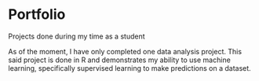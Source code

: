 # Portfolio
Projects done during my time as a student

As of the moment, I have only completed one data analysis project. This said project is done in R and demonstrates my ability to use machine learning,
specifically supervised learning to make predictions on a dataset.
